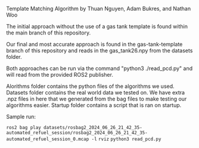 Template Matching Algorithm by Thuan Nguyen, Adam Bukres, and Nathan Woo

The initial approach without the use of a gas tank template is found within the main branch of this repository.

Our final and most accurate approach is found in the gas-tank-template branch of this repository and reads in the gas_tank26.npy from the datasets folder.

Both approaches can be run via the command "python3 ./read_pcd.py" and will read from the provided ROS2 publisher.

Alorithms folder contains the python files of the algorithms we used. 
Datasets folder contains the real world data we tested on. We have extra .npz files in here that we generated from the bag files to make testing our algorithms easier. 
Startup folder contains a script that is ran on startup.

Sample run: 

`ros2 bag play datasets/rosbag2_2024_06_26_21_42_35-automated_refuel_session/rosbag2_2024_06_26_21_42_35-automated_refuel_session_0.mcap -l`
`rviz`
`python3 read_pcd.py`